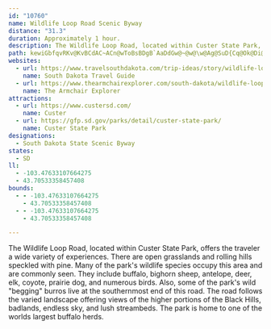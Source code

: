 ```yaml
---
id: "10760"
name: Wildlife Loop Road Scenic Byway
distance: "31.3"
duration: Approximately 1 hour.
description: The Wildlife Loop Road, located within Custer State Park, offers the traveler a wide variety of experiences.
path: kewiGbfqvRKv@KvBCdAC~ACn@wToBsBDgB`AaDdGw@~@w@\w@Ag@SuD{Cq@Ok@Di@P_A`Ao@Xw@FoAGm@F_@Hk@`@URk@l@ORM^Mj@Gt@E^EXMf@Od@oBjDYv@EVCTAh@@RBNH^P`@PVb@d@r@x@dBdCt@vBfAvDb@bBJfA?jA]hBk@`Am@n@mA\uBFy@C{Cu@y@KoA\sMvIcGdCaAVqADyEg@{B_@cA?_Af@e@v@{@xCa@pAi@l@g@Jo@E{Ac@oIkEgAc@_CSa@S]_@Sc@Ik@As@L}B?e@Ae@Ia@Yi@gA{Ay@kCM}@?y@D{@AaAOcA[s@Y[i@Y}AQm@W][w@eAk@Ws@Kw@@wATg@Bi@MiFeCi@Ii@?}CXm@Eg@U_@i@YcA{AwHm@gC]y@q@aAoBcBeB}As@}@i@w@cB_Dc@w@s@iAmIaI_Bu@iDYYCm@?k@P{A`Aa@F_@C]OgAuA_@M_@D{AbAcABQCSGSKu@q@MQQOKGIGICKEMAA?M?SDs@TQHODM@WBU@U?[ESEQGKEOKUQi@e@[Se@Ug@O]E_@CuDFe@DUFQLS^a@jA_@x@i@n@cCxBCDMRI^C^@b@Hl@Rx@n@hBX`Av@vDvCfI\lAHp@FbAC|@Ep@Mj@W^WR[HWCYOc@]qByCcBgCs@s@u@c@eAYe@C]FULWVaArA_@ZWJa@FgJ_AcAJ_C`AiBZiERo@Si@g@Um@K_@Ka@SgAEg@Cg@AeB?a@?q@AUCSGOGMS[\u@H_@F_@J}ADoBQaDu@mE}@qEgDoNE[oA{HA{ANyAnCgGNk@Hi@@u@Ge@G[IWK[O_@Ys@M[Ia@G]Ei@AYA[?a@@c@B]B]Fg@BSb@yBDc@@[AYCYCSGUM]MWQUUUYW_@WYMi@K_@AWBYDkAb@e@PSDUDU@UAk@Mk@W{@a@{@i@]_@[c@{@sB]w@OYQU]_@][_Ao@Y]Qa@Mm@Eq@Aq@C[CYGYG][s@s@qBIUGYCY?_@@y@D_AN{Bb@mFJkAJ}@L{@JaA@_@?_@Ei@Gi@y@wCiAmDG]Cc@?_@Ba@R}ABu@@w@EqA_@cG?y@Dy@Ls@Ls@Jm@BW?WC_@CSIQKOOIk@Gi@C[MWQMSIUE[C[@YB[Ha@J]Re@Ta@r@qARg@Ha@@c@Cc@Kc@QYMMMKuBm@wAm@q@m@k@cAk@qBcAiHgB{EsAiGo@eBuBmEk@gFY}A_@q@k@i@iC_A_@e@[q@UoAc@}DiCcHSy@KgBO}CSkA]u@}@_Ay@oA[gAK}ADaANk@z@iBfF{HrGsK`@eBBcBe@kB{@aAiA[iDAaB_@}AgAgGaGqDsEYu@YyAOwADu@lA{FH}AMkFN_Al@oAbAu@bF_A`DiBpBg@l@_ALwAw@sEe@gH_@kAm@{@}@Ms@AoHjA}@F}@Ke@Um@q@Y_AOyAFiAR}@dEuLpDmKt@eBxB}EVa@Xe@hAoAhDkBjHiFlAiAfAyBPWNSPKRGTAZ@P@VHLFLJTTP^v@rBX\`@Lb@A^Sd@q@`AmCt@cCPy@b@wDN{@x@{DTiBd@uGNyAf@yBh@oAz@_AxBmAh@I~@Hv@Nn@Pn@Hb@KVSh@y@Vs@TgALoA?}@C}ACkBOyIGgEI_DAw@?q@F}@Nw@Rk@Zi@hBsBXg@Ti@b@}BZsAj@cBzAwD~AaDX_AR_AV{Bj@cG^}EHs@Nm@Xc@b@i@TW|@}@rAoA^o@RDnAo@v@Qd@K`@@jBLbADbAEtB[jAa@|CeBhCyA~IgFn@o@b@s@jAeD^wA^yEVo@lFoH^[`@QnEiAr@Kh@]f@c@~DuF|C{@d@UfC}BzK_C`BQhe@MdB?~@Wp@k@`AmA`@y@j@iBl@{@vEuB`@U\]~@gAlC_AjBsAPQDMDI`AwC????dAgDX}@\y@n@eAf@k@NOp@i@n@_@bPwFhb@eShIeGnAWdAD|DtA\H\@\CZIzKmJZKXEnBZn@?l@OzAi@bDaB\a@nAiCr@q@tFqBlJuD`@Mf@It@?R?lJG`AOlJeEpMeCdAIhABjH~@pBXpBLnFYzANbA^vAtAf@NbAK|ADfDxAZFx@S|Aa@|AcANER?l@Th@b@`AjBfEhJXhAb@rGPzAZn@|AlBJf@@dBFlAJ^LRTN`A^`AT\J^Bd@G|Ay@lGqDVGRARHZTLVHXDz@@|@IpASfAU`AAl@Lp@r@jBRlAVh@ZT^Bn@K`@?b@N\\Vf@Rh@dEfMn@hAZRbCpAv@f@\f@`@|@Rf@j@d@nF~BpBx@pA^fBRhB@`@Eb@K\O~B{A^QXGXCXDn@Rt@n@z@`AtAdBx@fAZh@Lb@F`@Hj@@p@C`AGn@Mp@q@hBMb@Gb@@\DVRb@VNTDf@Cd@MfC_Ap@Bn@RX?tAA`@Hb@b@b@x@Tz@\~AVxAt@t@z@VhAP`FVn@Jb@NTRXZXTRJh@NzFLzA^x@`@h@Pd@Fd@?|A?j@H~AbAf@H~FF`u@wBlEa@rCy@lBaAzImFl@SF?vDFbE|@T?TAfBa@lA@bA?HAnEc@lEAdBJfAl@fC`FbCtEjC|EhCtEnBlHRZXJp@@JAV@VHd@j@Nd@\~ANjBA|@Iz@YlAGZA^PhILr@f@lAH\D\RjMAj@uA~FM`@QXcGzGwCjBO`@E`@?zLIj@Kd@iAnBs@~@a@RwCfA]TWX_@x@yElOU|@Kt@Ev@@xDEv@Iv@Y|A{B|ImA|FSjAUbBgC~TOn@eAhB[~@YzBUvBcA|FG~@Cx@@v@\pCBn@Al@g@|Dc@hEOl@c@z@a@d@a@V{GhDw@XaAJqDCg@Fe@NmEjCo@`A}@zCc@`A{D`EoAnBgAnBcCrEmAdBQb@i@vI_@`GCrDAj@KTSTYRwBz@mCrA_Ap@o@|@wApCw@pAWX[Hk@QMHARNRbAXZAVG`CyAf@QTDJ`@FzBNt@DZKh@]^q@F{DMi@N_@^IPCRBNFJHDL?p@g@j@Dn@Zl@d@n@jARr@JvAGz@uA|E_AhCI`A_@bF[hAYr@mBxCeAtAYr@m@`DgA`CgDhGcB`Dc@pA}@`EY`Ak@l@aBv@iYdMgBdA{AjAuGhGi@z@mFxJgBhCeDhDy@b@u@Z}LlBkCj@oAj@]ZY^i@`AYt@aArD_@v@cBjBaJdOoGtJqP|UsS~VuBzBm@xA{BpIe@j@mEfDc@z@a@|A[|Ac@z@o@`@oFnDs@PwEb@gCf@mBz@m@TcC^y@@iBUgAFwAb@}CrBaEjBY\y@vA}AlB{@vB}C|DgDbIs@p@m@j@QXCd@Lt@Fj@Cf@]n@y@jAIj@FdAdArJC~C?F
websites:
  - url: https://www.travelsouthdakota.com/trip-ideas/story/wildlife-loop-state-scenic-byway
    name: South Dakota Travel Guide
  - url: https://www.thearmchairexplorer.com/south-dakota/wildlife-loop-scenic-byway.php
    name: The Armchair Explorer
attractions:
  - url: https://www.custersd.com/
    name: Custer
  - url: https://gfp.sd.gov/parks/detail/custer-state-park/
    name: Custer State Park
designations:
  - South Dakota State Scenic Byway
states:
  - SD
ll:
  - -103.47633107664275
  - 43.70533358457408
bounds:
  - - -103.47633107664275
    - 43.70533358457408
  - - -103.47633107664275
    - 43.70533358457408

---
```


The Wildlife Loop Road, located within Custer State Park, offers the traveler a wide variety of experiences. There are open grasslands and rolling hills speckled with pine. Many of the park's wildlife species occupy this area and are commonly seen. They include buffalo, bighorn sheep, antelope, deer, elk, coyote, prairie dog, and numerous birds. Also, some of the park's wild "begging" burros live at the southernmost end of this road. The road follows the varied landscape offering views of the higher portions of the Black Hills, badlands, endless sky, and lush streambeds. The park is home to one of the worlds largest buffalo herds.
